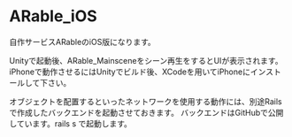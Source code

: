 # ARable_iOS
 
自作サービスARableのiOS版になります。


Unityで起動後、ARable_Mainsceneをシーン再生をするとUIが表示されます。
iPhoneで動作させるにはUnityでビルド後、XCodeを用いてiPhoneにインストールして下さい。


オブジェクトを配置するといったネットワークを使用する動作には、別途Railsで作成したバックエンドを起動させておきます。
バックエンドはGitHubで公開しています。rails s で起動します。
